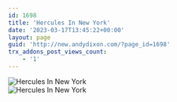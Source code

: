 ```yaml
---
id: 1698
title: 'Hercules In New York'
date: '2023-03-17T13:45:22+00:00'
layout: page
guid: 'http://new.andydixon.com/?page_id=1698'
trx_addons_post_views_count:
    - '1'
---
```


![Hercules In New York](https://i0.wp.com/assets.g8x2.ldn.idrivee2-23.com/posters/Hercules%20In%20New%20York%2001.jpg?w=1200&ssl=1 "Hercules In New York")  
![Hercules In New York](https://i0.wp.com/assets.g8x2.ldn.idrivee2-23.com/posters/Hercules%20In%20New%20York%2002.jpg?w=1200&ssl=1 "Hercules In New York")